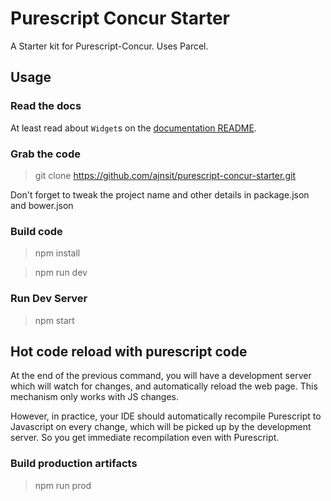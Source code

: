 # Purescript Concur Starter

A Starter kit for Purescript-Concur. Uses Parcel.

## Usage

### Read the docs

At least read about `Widget`s on the [documentation README](https://github.com/ajnsit/concur-documentation/blob/master/README.md#a-widget).

### Grab the code

> git clone https://github.com/ajnsit/purescript-concur-starter.git

Don't forget to tweak the project name and other details in package.json and bower.json

### Build code

> npm install

> npm run dev

### Run Dev Server

> npm start

## Hot code reload with purescript code

At the end of the previous command, you will have a development server
which will watch for changes, and automatically reload the web page.
This mechanism only works with JS changes.

However, in practice, your IDE should automatically recompile Purescript to
Javascript on every change, which will be picked up by the development server.
So you get immediate recompilation even with Purescript.

### Build production artifacts

> npm run prod
